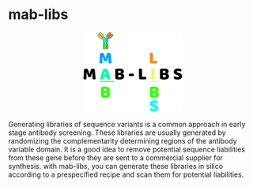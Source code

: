 # mab-libs

<p align="center">
  <img width="200" src="img/logo.png" alt="logo">
</p>

Generating libraries of sequence variants is a common approach in early stage antibody screening.
These libraries are usually generated by randomizing the complementarity determining regions of the antibody variable domain.
It is a good idea to remove potential sequence liabilities from these gene before they are sent to a commercial supplier for synthesis. 
with mab-libs, you can generate these libraries in silico according to a prespecified recipe and scan them for potential liabilities.
